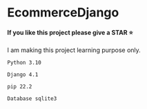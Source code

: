 # EcommerceDjango

#### If you like this project please give a STAR ⭐


I am making this project learning purpose only.

````
Python 3.10
````
````
Django 4.1
````
````
pip 22.2
````
````
Database sqlite3
````
